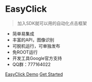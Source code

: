 
# EasyClick

> 加入SDK就可以用的自动化点击框架

* 简单易集成
* 丰富的API，图像识别
* 可脱机运行，可单独发布
* 免ROOT运行
* 开发工具Google官方支持
* QQ群：777164022


[EasyClick Demo](https://github.com/easy-click/easyclick-demo1/)
[Get Started](zh-cn/getting-start)